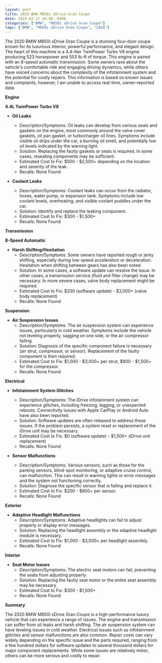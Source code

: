 ```yaml
---
layout: post
title: 2020 BMW M850i xDrive Gran Coupe
date: 2025-03-12 16:48 -0400
categories: ["BMW", "M850i xDrive Gran Coupe"]
tags: ["BMW", "M850i xDrive Gran Coupe", "2020"]
---
```

The 2020 BMW M850i xDrive Gran Coupe is a stunning four-door coupe known for its luxurious interior, powerful performance, and elegant design. The heart of this machine is a 4.4-liter TwinPower Turbo V8 engine producing 523 horsepower and 553 lb-ft of torque. This engine is paired with an 8-speed automatic transmission. Some owners rave about the vehicle's comfortable ride and engaging driving dynamics, while others have voiced concerns about the complexity of the infotainment system and the potential for costly repairs. This information is based on known issues and complaints, however, I am unable to access real-time, owner-reported data.

**Engine**

**4.4L TwinPower Turbo V8**

*   **Oil Leaks**
    *   Description/Symptoms: Oil leaks can develop from various seals and gaskets on the engine, most commonly around the valve cover gaskets, oil pan gasket, or turbocharger oil lines. Symptoms include visible oil drips under the car, a burning oil smell, and potentially low oil levels indicated by the warning light.
    *   Solution: Replacing the faulty gaskets or seals is required. In some cases, resealing components may be sufficient.
    *   Estimated Cost to Fix: $500 - $2,500+ depending on the location and severity of the leak.
    *   Recalls: None Found

*   **Coolant Leaks**
    *   Description/Symptoms: Coolant leaks can occur from the radiator, hoses, water pump, or expansion tank. Symptoms include low coolant levels, overheating, and visible coolant puddles under the car.
    *   Solution: Identify and replace the leaking component.
    *   Estimated Cost to Fix: $300 - $1,500+
    *   Recalls: None Found

**Transmission**

**8-Speed Automatic**

*   **Harsh Shifting/Hesitation**
    *   Description/Symptoms: Some owners have reported rough or jerky shifting, especially during low-speed acceleration or deceleration. Hesitation when shifting between gears has also been noted.
    *   Solution: In some cases, a software update can resolve the issue. In other cases, a transmission service (fluid and filter change) may be necessary. In more severe cases, valve body replacement might be required.
    *   Estimated Cost to Fix: $200 (software update) - $3,000+ (valve body replacement)
    *   Recalls: None Found

**Suspension**

*   **Air Suspension Issues**
    *   Description/Symptoms: The air suspension system can experience issues, particularly in cold weather. Symptoms include the vehicle not leveling properly, sagging on one side, or the air compressor failing.
    *   Solution: Diagnosis of the specific component failure is necessary (air strut, compressor, or sensor). Replacement of the faulty component is then required.
    *   Estimated Cost to Fix: $1,000 - $3,000+ per strut, $800 - $1,500+ for the compressor.
    *   Recalls: None Found

**Electrical**

*   **Infotainment System Glitches**
    *   Description/Symptoms: The iDrive infotainment system can experience glitches, including freezing, lagging, or unexpected reboots. Connectivity issues with Apple CarPlay or Android Auto have also been reported.
    *   Solution: Software updates are often released to address these issues. If the problem persists, a system reset or replacement of the iDrive unit may be necessary.
    *   Estimated Cost to Fix: $0 (software update) - $1,500+ (iDrive unit replacement)
    *   Recalls: None Found

*   **Sensor Malfunctions**
    *   Description/Symptoms: Various sensors, such as those for the parking sensors, blind-spot monitoring, or adaptive cruise control, can malfunction. This can result in warning lights or error messages and the system not functioning correctly.
    *   Solution: Diagnose the specific sensor that is failing and replace it.
    *   Estimated Cost to Fix: $200 - $800+ per sensor.
    *   Recalls: None Found

**Exterior**

*   **Adaptive Headlight Malfunctions**
    *   Description/Symptoms: Adaptive headlights can fail to adjust properly or display error messages.
    *   Solution: Replacing the headlight assembly or the adaptive headlight module is necessary.
    *   Estimated Cost to Fix: $1,000 - $3,000+ per headlight assembly.
    *   Recalls: None Found

**Interior**

*   **Seat Motor Issues**
    *   Description/Symptoms: The electric seat motors can fail, preventing the seats from adjusting properly.
    *   Solution: Replacing the faulty seat motor or the entire seat assembly may be necessary.
    *   Estimated Cost to Fix: $300 - $1,500+
    *   Recalls: None Found

**Summary**

The 2020 BMW M850i xDrive Gran Coupe is a high-performance luxury vehicle that can experience a range of issues. The engine and transmission can suffer from oil leaks and harsh shifting. The air suspension system can have leveling issues in cold weather. Electrical issues such as infotainment glitches and sensor malfunctions are also common. Repair costs can vary widely depending on the specific issue and the parts required, ranging from a few hundred dollars for software updates to several thousand dollars for major component replacements. While some issues are relatively minor, others can be more serious and costly to repair.

